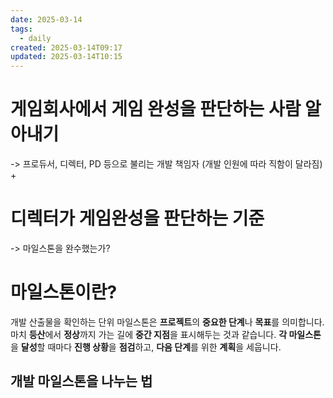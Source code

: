 ```yaml
---
date: 2025-03-14
tags:
  - daily
created: 2025-03-14T09:17
updated: 2025-03-14T10:15
---
```

# 게임회사에서 게임 완성을 판단하는 사람 알아내기
-> 프로듀서, 디렉터, PD 등으로 불리는 개발 책임자 (개발 인원에 따라 직함이 달라짐)
+



# 디렉터가 게임완성을 판단하는 기준
-> 마일스톤을 완수했는가?

# 마일스톤이란?
개발 산출물을 확인하는 단위
마일스톤은 **프로젝트**의 **중요한 단계**나 **목표**를 의미합니다. 마치 **등산**에서 **정상**까지 가는 길에 **중간 지점**을 표시해두는 것과 같습니다. **각 마일스톤**을 **달성**할 때마다 **진행 상황**을 **점검**하고, **다음 단계**를 위한 **계획**을 세웁니다.
## 개발 마일스톤을 나누는 법
